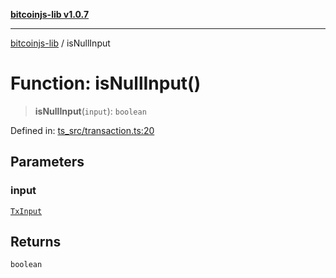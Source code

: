 [**bitcoinjs-lib v1.0.7**](../README.md)

***

[bitcoinjs-lib](../README.md) / isNullInput

# Function: isNullInput()

> **isNullInput**(`input`): `boolean`

Defined in: [ts\_src/transaction.ts:20](https://github.com/sCrypt-Inc/bitcoinjs-lib/blob/e3b2d1c4c35cd925f8b17063dc9eb0300cab46a2/ts_src/transaction.ts#L20)

## Parameters

### input

[`TxInput`](../interfaces/TxInput.md)

## Returns

`boolean`
